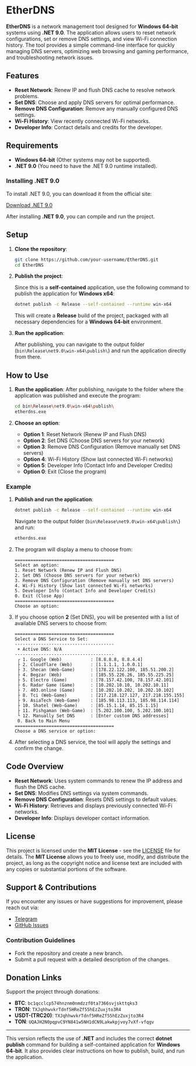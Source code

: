 # EtherDNS

**EtherDNS** is a network management tool designed for **Windows 64-bit** systems using **.NET 9.0**. The application allows users to reset network configurations, set or remove DNS settings, and view Wi-Fi connection history. The tool provides a simple command-line interface for quickly managing DNS servers, optimizing web browsing and gaming performance, and troubleshooting network issues.

## Features

- **Reset Network**: Renew IP and flush DNS cache to resolve network problems.
- **Set DNS**: Choose and apply DNS servers for optimal performance.
- **Remove DNS Configuration**: Remove any manually configured DNS settings.
- **Wi-Fi History**: View recently connected Wi-Fi networks.
- **Developer Info**: Contact details and credits for the developer.

## Requirements

- **Windows 64-bit** (Other systems may not be supported).
- **.NET 9.0** (You need to have the .NET 9.0 runtime installed).

### Installing .NET 9.0

To install .NET 9.0, you can download it from the official site:

[Download .NET 9.0](https://dotnet.microsoft.com/en-us/download/dotnet/thank-you/sdk-9.0.101-windows-x64-installer)

After installing **.NET 9.0**, you can compile and run the project.

## Setup

1. **Clone the repository**:

   ```bash
   git clone https://github.com/your-username/EtherDNS.git
   cd EtherDNS
   ```

2. **Publish the project**:

   Since this is a **self-contained** application, use the following command to publish the application for **Windows x64**:

   ```bash
   dotnet publish -c Release --self-contained --runtime win-x64
   ```

   This will create a **Release** build of the project, packaged with all necessary dependencies for a **Windows 64-bit** environment.

3. **Run the application**:

   After publishing, you can navigate to the output folder (`bin\Release\net9.0\win-x64\publish\`) and run the application directly from there.

## How to Use

1. **Run the application**:
   After publishing, navigate to the folder where the application was published and execute the program:

   ```bash
   cd bin\Release\net9.0\win-x64\publish\
   etherdns.exe
   ```

2. **Choose an option**:
   - **Option 1**: Reset Network (Renew IP and Flush DNS)
   - **Option 2**: Set DNS (Choose DNS servers for your network)
   - **Option 3**: Remove DNS Configuration (Remove manually set DNS servers)
   - **Option 4**: Wi-Fi History (Show last connected Wi-Fi networks)
   - **Option 5**: Developer Info (Contact Info and Developer Credits)
   - **Option 0**: Exit (Close the program)

### Example

1. **Publish and run the application**:

   ```bash
   dotnet publish -c Release --self-contained --runtime win-x64
   ```

   Navigate to the output folder (`bin\Release\net9.0\win-x64\publish\`) and run:

   ```bash
   etherdns.exe
   ```

2. The program will display a menu to choose from:

   ```plaintext
   ======================================
   Select an option:
   1. Reset Network (Renew IP and Flush DNS)
   2. Set DNS (Choose DNS servers for your network)
   3. Remove DNS Configuration (Remove manually set DNS servers)
   4. Wi-Fi History (Show last connected Wi-Fi networks)
   5. Developer Info (Contact Info and Developer Credits)
   0. Exit (Close App)
   ======================================
   Choose an option:
   ```

3. If you choose option **2** (Set DNS), you will be presented with a list of available DNS servers to choose from:

   ```plaintext
   ======================================
   Select a DNS Service to Set:
   --------------------------------------
    + Active DNS: N/A
   --------------------------------------
    ┌ 1. Google (Web)           : [8.8.8.8, 8.8.4.4]
    ├ 2. Cloudflare (Web)       : [1.1.1.1, 1.0.0.1]
    ├ 3. Shecan (Web-Game)      : [178.22.122.100, 185.51.200.2]
    ├ 4. Begzar (Web)           : [185.55.226.26, 185.55.225.25]
    ├ 5. Electro (Game)         : [78.157.42.100, 78.157.42.101]
    ├ 6. Radar Game (Game)      : [10.202.10.10, 10.202.10.11]
    ├ 7. 403.online (Game)      : [10.202.10.202, 10.202.10.102]
    ├ 8. Tci (Web-Game)         : [217.218.127.127, 217.218.155.155]
    ├ 9. AsiaTech (Web-Game)    : [185.98.113.113, 185.98.114.114]
    ├ 10. Shatel (Web-Game)     : [85.15.1.14, 85.15.1.15]
    ├ 11. Pishgaman (Web-Game)  : [5.202.100.100, 5.202.100.101]
    └ 12. Manually Set DNS      : [Enter custom DNS addresses]
    0. Back to Main Menu
   ======================================
   Choose a DNS service or option:
   ```

4. After selecting a DNS service, the tool will apply the settings and confirm the change.

## Code Overview

- **Reset Network**: Uses system commands to renew the IP address and flush the DNS cache.
- **Set DNS**: Modifies DNS settings via system commands.
- **Remove DNS Configuration**: Resets DNS settings to default values.
- **Wi-Fi History**: Retrieves and displays previously connected Wi-Fi networks.
- **Developer Info**: Displays developer contact information.

## License

This project is licensed under the **MIT License** - see the [LICENSE](LICENSE) file for details. The **MIT License** allows you to freely use, modify, and distribute the project, as long as the copyright notice and license text are included with any copies or substantial portions of the software.

## Support & Contributions

If you encounter any issues or have suggestions for improvement, please reach out via:

- [Telegram](https://t.me/DevUranium)
- [GitHub Issues](https://github.com/DevURANIUM/EtherDNS/issues)

### Contribution Guidelines

- Fork the repository and create a new branch.
- Submit a pull request with a detailed description of the changes.

## Donation Links

Support the project through donations:

- **BTC**: `bc1qcclcp574hnznm0nmdzzf0ta7366svjskttqks3`
- **TRON**: `TXJqhhwvkrTdnf5HReZf55hEzZuxjto3R4`
- **USDT-(TRC20)**: `TXJqhhwvkrTdnf5HReZf55hEzZuxjto3R4`
- **TON**: `UQAJH2N0pqpvC9YN841w5NH1dCN9Lakwkpjvoy7vXf-vfqgv`

---

This version reflects the use of **.NET** and includes the correct **dotnet publish** command for building a self-contained application for **Windows 64-bit**. It also provides clear instructions on how to publish, build, and run the application.
